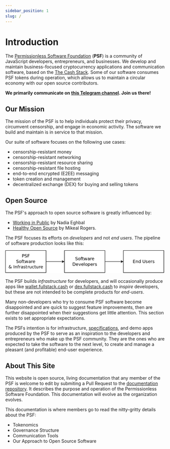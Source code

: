 ```yaml
---
sidebar_position: 1
slug: /
---
```


# Introduction

The [Permissionless Software Foundation](https://psfoundation.cash) (**PSF**) is a community of JavaScript developers, entrepreneurs, and businesses. We develop and maintain business-focused cryptocurrency applications and communication software, based on the [The Cash Stack](https://cashstack.info). Some of our software consumes PSF tokens during operation, which allows us to maintain a circular economy with our open source contributors.

**We primarily communicate on [this Telegram channel](https://t.me/permissionless_software). Join us there!**

## Our Mission

The mission of the PSF is to help individuals protect their privacy, circumvent censorship, and engage in economic activity. The software we build and maintain is in service to that mission.

Our suite of software focuses on the following use cases:
- censorship-resistant money
- censorship-resistant networking
- censorship-resistant resource sharing
- censorship-resistant file hosting
- end-to-end encrypted (E2EE) messaging
- token creation and management
- decentralized exchange (DEX) for buying and selling tokens

## Open Source

The PSF's approach to open source software is greatly influenced by:
- [Working in Public](https://amzn.to/3MvMXm1) by Nadia Eghbal
- [Healthy Open Source](https://medium.com/the-node-js-collection/healthy-open-source-967fa8be7951) by Mikeal Rogers.

The PSF focuses its efforts on *developers* and not *end users*. The pipeline of software production looks like this:

![PSF Production Workflow](./img/production-workflow.png)

The PSF builds *infrastructure* for developers, and will occasionally produce apps like [wallet.fullstack.cash](https://bchn-wallet.fullstack.cash) or [dex.fullstack.cash](https://dex.fullstack.cash) to *inspire* developers, but these are not intended to be complete products for *end-users*.

Many non-developers who try to consume PSF software become disappointed and are quick to suggest feature improvements, then are further disappointed when their suggestions get little attention. This section exists to set appropriate expectations.

The PSFs intention is for infrastructure, [specifications](https://github.com/Permissionless-Software-Foundation/specifications), and demo apps produced by the PSF to serve as an inspiration to the developers and entrepreneurs who make up the PSF community. They are the ones who are expected to take the software to the next level, to create and manage a pleasant (and profitable) end-user experience.

## About This Site

This website is open source, living documentation that any member of the PSF is welcome to edit by submiting a Pull Request to the [documentation repository](https://github.com/Permissionless-Software-Foundation/psfoundation.info). It describes the purpose and operation of the Permissionless Software Foundation. This documentation will evolve as the organization evolves.

This documentation is where members go to read the nitty-gritty details about the PSF:
- Tokenomics
- Governance Structure
- Communication Tools
- Our Approach to Open Source Software
